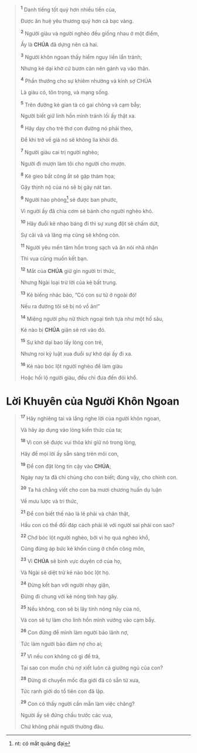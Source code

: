 > <sup><b>1</b></sup> Danh tiếng tốt quý hơn nhiều tiền của,
>
> Được ân huệ yêu thương quý hơn cả bạc vàng.
>
> <sup><b>2</b></sup> Người giàu và người nghèo đều giống nhau ở một điểm,
>
> Ấy là **CHÚA** đã dựng nên cả hai.
>
> <sup><b>3</b></sup> Người khôn ngoan thấy hiểm nguy liền lẩn tránh;
>
> Nhưng kẻ dại khờ cứ bươn càn nên gánh vạ vào thân.
>
> <sup><b>4</b></sup> Phần thưởng cho sự khiêm nhường và kính sợ CHÚA
>
> Là giàu có, tôn trọng, và mạng sống.
>
> <sup><b>5</b></sup> Trên đường kẻ gian tà có gai chông và cạm bẫy;
>
> Người biết giữ linh hồn mình tránh lối ấy thật xa.
>
> <sup><b>6</b></sup> Hãy dạy cho trẻ thơ con đường nó phải theo,
>
> Để khi trở về già nó sẽ không lìa khỏi đó.
>
> <sup><b>7</b></sup> Người giàu cai trị người nghèo;
>
> Người đi mượn làm tôi cho người cho mượn.
>
> <sup><b>8</b></sup> Kẻ gieo bất công ắt sẽ gặp thảm họa;
>
> Gậy thịnh nộ của nó sẽ bị gãy nát tan.
>
> <sup><b>9</b></sup> Người hào phóng[^1-c7057f61-851f-4ea9-89f3-04a0a7d15872] sẽ được ban phước,
>
> Vì người ấy đã chia cơm sẻ bánh cho người nghèo khó.
>
> <sup><b>10</b></sup> Hãy đuổi kẻ nhạo báng đi thì sự xung đột sẽ chấm dứt,
>
> Sự cãi vã và lăng mạ cũng sẽ không còn.
>
> <sup><b>11</b></sup> Người yêu mến tâm hồn trong sạch và ăn nói nhã nhặn
>
> Thì vua cũng muốn kết bạn.
>
> <sup><b>12</b></sup> Mắt của **CHÚA** giữ gìn người tri thức,
>
> Nhưng Ngài loại trừ lời của kẻ bất trung.
>
> <sup><b>13</b></sup> Kẻ biếng nhác bảo, “Có con sư tử ở ngoài đó!
>
> Nếu ra đường tôi sẽ bị nó vồ ăn!”
>
> <sup><b>14</b></sup> Miệng người phụ nữ thích ngoại tình tựa như một hố sâu,
>
> Kẻ nào bị **CHÚA** giận sẽ rơi vào đó.
>
> <sup><b>15</b></sup> Sự khờ dại bao lấy lòng con trẻ,
>
> Nhưng roi kỷ luật xua đuổi sự khờ dại ấy đi xa.
>
> <sup><b>16</b></sup> Kẻ nào bóc lột người nghèo để làm giàu
>
> Hoặc hối lộ người giàu, đều chỉ đưa đến đói khổ.

# Lời Khuyên của Người Khôn Ngoan

> <sup><b>17</b></sup> Hãy nghiêng tai và lắng nghe lời của người khôn ngoan,
>
> Và hãy áp dụng vào lòng kiến thức của ta;
>
> <sup><b>18</b></sup> Vì con sẽ được vui thỏa khi giữ nó trong lòng,
>
> Hãy để mọi lời ấy sẵn sàng trên môi con,
>
> <sup><b>19</b></sup> Để con đặt lòng tin cậy vào **CHÚA**;
>
> Ngày nay ta đã chỉ chúng cho con biết; đúng vậy, cho chính con.
>
> <sup><b>20</b></sup> Ta há chẳng viết cho con ba mươi chương huấn dụ luận
>
> Về mưu lược và tri thức,
>
> <sup><b>21</b></sup> Để con biết thế nào là lẽ phải và chân thật,
>
> Hầu con có thể đối đáp cách phải lẽ với người sai phái con sao?
>
> <sup><b>22</b></sup> Chớ bóc lột người nghèo, bởi vì họ quá nghèo khổ,
>
> Cũng đừng áp bức kẻ khốn cùng ở chốn công môn,
>
> <sup><b>23</b></sup> Vì **CHÚA** sẽ binh vực duyên cớ của họ,
>
> Và Ngài sẽ diệt trừ kẻ nào bóc lột họ.
>
> <sup><b>24</b></sup> Đừng kết bạn với người nhạy giận,
>
> Đừng đi chung với kẻ nóng tính hay gây.
>
> <sup><b>25</b></sup> Nếu không, con sẽ bị lây tính nóng nảy của nó,
>
> Và con sẽ tự làm cho linh hồn mình vướng vào cạm bẫy.
>
> <sup><b>26</b></sup> Con đừng để mình làm người bảo lãnh nợ,
>
> Tức làm người bảo đảm nợ cho ai;
>
> <sup><b>27</b></sup> Vì nếu con không có gì để trả,
>
> Tại sao con muốn chủ nợ xiết luôn cả giường ngủ của con?
>
> <sup><b>28</b></sup> Đừng di chuyển mốc địa giới đã có sẵn từ xưa,
>
> Tức ranh giới do tổ tiên con đã lập.
>
> <sup><b>29</b></sup> Con có thấy người cần mẫn làm việc chăng?
>
> Người ấy sẽ đứng chầu trước các vua,
>
> Chứ không phải người thường đâu.

[^1-c7057f61-851f-4ea9-89f3-04a0a7d15872]: nt: có mắt quảng đại